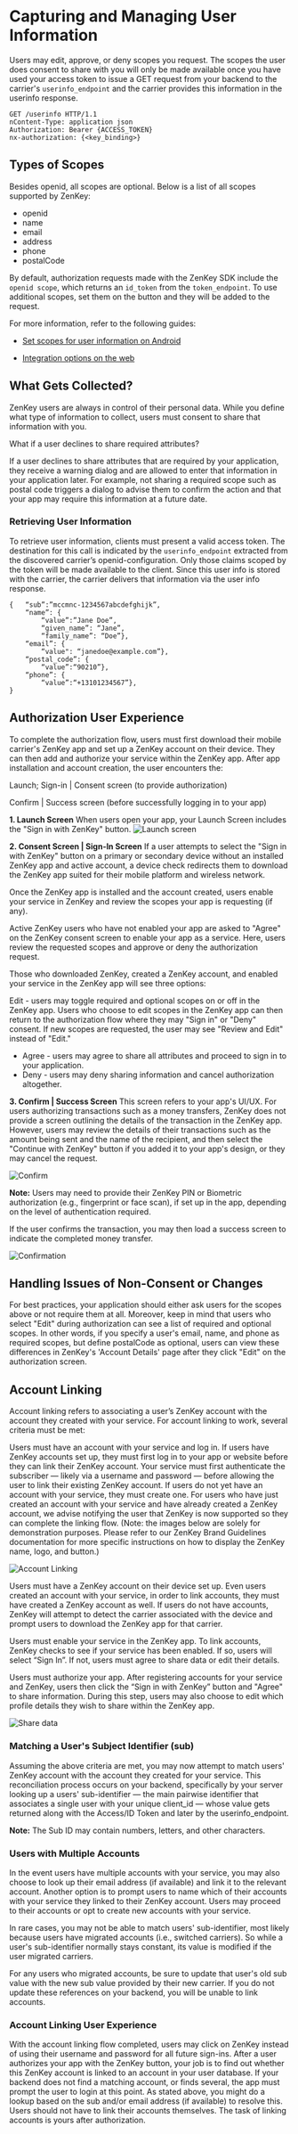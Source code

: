 # Capturing and Managing User Information

Users may edit, approve, or deny scopes you request. The scopes the user does consent to share with you will only be made available once you have used your access token to issue a GET request from your backend to the carrier's `userinfo_endpoint` and the carrier provides this information in the userinfo response. 
```
GET /userinfo HTTP/1.1
nContent-Type: application json
Authorization: Bearer {ACCESS_TOKEN} 
nx-authorization: {<key_binding>}
```
 
## Types of Scopes

Besides openid, all scopes are optional. Below is a list of all scopes supported by ZenKey:
 
  * openid
  * name
  * email
  * address
  * phone
  * postalCode
  
By default, authorization requests made with the ZenKey SDK include the `openid scope`, which returns an `id_token` from the `token_endpoint`. To use additional scopes, set them on the button and they will be added to the request. 

For more information, refer to the following guides: 

  * [Set scopes for user information on Android](../../android/android-set-scopes-for-user-information.md)
  <!-- * [Set scopes for user information on iOS](../../for-ios-dev/ios-set-scopes-for-user-information)  -->
  * [Integration options on the web](../../web/web-integration-options) 

## What Gets Collected?

ZenKey users are always in control of their personal data. While you define what type of information to collect, users must consent to share that information with you.

What if a user declines to share required attributes?

If a user declines to share attributes that are required by your application, they receive a warning dialog and are allowed to enter that information in your application later. For example, not sharing a required scope such as postal code triggers a dialog to advise them to confirm the action and that your app may require this information at a future date. 
 
### Retrieving User Information

To retrieve user information, clients must present a valid access token. The destination for this call is indicated by the `userinfo_endpoint` extracted from the discovered carrier’s openid-configuration. Only those claims scoped by the token will be made available to the client. Since this user info is stored with the carrier, the carrier delivers that information via the user info response.
 
```
{   “sub”:”mccmnc-1234567abcdefghijk”,
    “name”: {
        “value”:”Jane Doe”,
        “given_name”: “Jane”,
        “family_name”: “Doe”},
    “email”: {
        “value": “janedoe@example.com”},
    “postal_code”: {
        “value”:“90210”},
    “phone”: {
        “value”:“+13101234567”},  
}
```

## Authorization User Experience

To complete the authorization flow, users must first download their mobile carrier's ZenKey app and set up a ZenKey account on their device. They can then add and authorize your service within the ZenKey app. After app installation and account creation, the user encounters the:
 
Launch; Sign-in | Consent screen (to provide authorization)
 
Confirm | Success screen (before successfully logging in to your app) 
 
**1. Launch Screen**
When users open your app, your Launch Screen includes the "Sign in with ZenKey" button. 
![Launch screen](3f053ae-1._Launch_Screen.jpeg)


**2. Consent Screen | Sign-In Screen**
If a user attempts to select the "Sign in with ZenKey" button on a primary or secondary device without an installed ZenKey app and active account, a device check redirects them to download the ZenKey app suited for their mobile platform and wireless network.

Once the ZenKey app is installed and the account created, users enable your service in ZenKey and review the scopes your app is requesting (if any).

Active ZenKey users who have not enabled your app are asked to "Agree" on the ZenKey consent screen to enable your app as a service. Here, users review the requested scopes and approve or deny the authorization request.

Those who downloaded ZenKey, created a ZenKey account, and enabled your service in the ZenKey app will see three options:
 
Edit - users may toggle required and optional scopes on or off in the ZenKey app. Users who choose to edit scopes in the ZenKey app can then return to the authorization flow where they may "Sign in" or "Deny" consent. If new scopes are requested, the user may see "Review and Edit" instead of "Edit."
 
  * Agree - users may agree to share all attributes and proceed to sign in to your application.
  * Deny - users may deny sharing information and cancel authorization altogether.


**3. Confirm | Success Screen**
This screen refers to your app's UI/UX. For users authorizing transactions such as a money transfers, ZenKey does not provide a screen outlining the details of the transaction in the ZenKey app. However,  users may review the details of their transactions such as the amount being sent and the name of the recipient, and then select the "Continue with ZenKey" button if you added it to your app's design, or they may cancel the request.

![Confirm](f23eed1-3._Confirm.jpeg)

**Note:** Users may need to provide their ZenKey PIN or Biometric authorization (e.g., fingerprint or face scan), if set up in the app, depending on the level of authentication required.


If the user confirms the transaction, you may then load a success screen to indicate the completed money transfer.

![Confirmation](b6d316e-4._Confirmation.jpeg)

 
## Handling Issues of Non-Consent or Changes

For best practices, your application should either ask users for the scopes above or not require them at all. Moreover, keep in mind that users who select "Edit" during authorization can see a list of required and optional scopes. In other words, if you specify a user's email, name, and phone as required scopes, but define postalCode as optional, users can view these differences in ZenKey's 'Account Details' page after they click "Edit" on the authorization screen.
 
## Account Linking

Account linking refers to associating a user’s ZenKey account with the account they created with your service. For account linking to work, several criteria must be met:
 
Users must have an account with your service and log in. If users have ZenKey accounts set up, they must first log in to your app or website before they can link their ZenKey account. Your service must first authenticate the subscriber — likely via a username and password — before allowing the user to link their existing ZenKey account. If users do not yet have an account with your service, they must create one. For users who have just created an account with your service and have already created a ZenKey account, we advise notifying the user that ZenKey is now supported so they can complete the linking flow. (Note: the images below are solely for demonstration purposes. Please refer to our ZenKey Brand Guidelines documentation for more specific instructions on how to display the ZenKey name, logo, and button.)
 
![Account Linking](750a2d3-Account_Linking.png)

Users must have a ZenKey account on their device set up. Even users created an account with your service, in order to link accounts, they must have created a ZenKey account as well. If users do not have accounts, ZenKey will attempt to detect the carrier associated with the device and prompt users to download the ZenKey app for that carrier. 
 
Users must enable your service in the ZenKey app. To link accounts, ZenKey checks to see if your service has been enabled. If so, users will select “Sign In”. If not, users must agree to share data or edit their details.
 
Users must authorize your app. After registering accounts for your service and ZenKey, users then click the “Sign in with ZenKey” button and "Agree" to share information. During this step, users may also choose to edit which profile details they wish to share within the ZenKey app. 

![Share data](03d3bac-Share_Data.jpeg)

### Matching a User's Subject Identifier (sub)

Assuming the above criteria are met, you may now attempt to match users' ZenKey account with the account they created for your service. This reconciliation process occurs on your backend, specifically by your server looking up a users' sub-identifier — the main pairwise identifier that associates a single user with your unique client_id — whose value gets returned along with the Access/ID Token and later by the userinfo_endpoint.
 
 
**Note:** The Sub ID may contain numbers, letters, and other characters.

### Users with Multiple Accounts

In the event users have multiple accounts with your service, you may also choose to look up their email address (if available) and link it to the relevant account. Another option is to prompt users to name which of their accounts with your service they linked to their ZenKey account. Users may proceed to their accounts or opt to create new accounts with your service.

In rare cases, you may not be able to match users' sub-identifier, most likely because users have migrated accounts (i.e., switched carriers). So while a user's sub-identifier normally stays constant, its value is modified if the user migrated carriers.

For any users who migrated accounts, be sure to update that user's old sub value with the new sub value provided by their new carrier. If you do not update these references on your backend, you will be unable to link accounts.

### Account Linking User Experience
With the account linking flow completed, users may click on ZenKey instead of using their username and password for all future sign-ins. After a user authorizes your app with the ZenKey button, your job is to find out whether this ZenKey account is linked to an account in your user database. If your backend does not find a matching account, or finds several, the app must prompt the user to login at this point. As stated above, you might do a lookup based on the sub and/or email address (if available) to resolve this. Users should not have to link their accounts themselves. The task of linking accounts is yours after authorization.